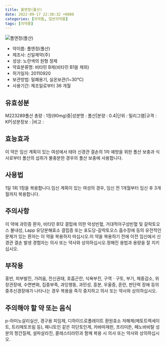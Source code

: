 ```yaml
---
title: 폴엔정(폴산)
date: 2022-09-17 22:38:32 +0800
categories: [의약품, 일반의약품]
tags: [의약품]
---
```

![폴엔정(폴산)](https://nedrug.mfds.go.kr/pbp/cmn/itemImageDownload/154298778984500057)

- 약이름: 폴엔정(폴산)
- 제조사: 신일제약(주)
- 성상: 노란색의 원형 정제
- 약효분류명: 비타민 B제(비타민 B1을 제외)
- 허가일자: 20110920
- 보관방법: 밀폐용기, 실온보관(1~30℃)
- 사용기간: 제조일로부터 36 개월
## 유효성분
M223289폴산
총량 : 1정(90mg)중|성분명 : 폴산|분량 : 0.4|단위 : 밀리그램|규격 : KP|성분정보 : |비고 :
## 효능효과
이 약은 임신 계획이 있는 여성에서 태아 신경관 결손의 1차 예방을 위한 폴산 보충과 식사로부터 폴산의 섭취가 불충분한 경우의 폴산 보충에 사용합니다.
## 사용법
1일 1회 1정을 복용합니다.임신 계획이 있는 여성의 경우, 임신 전 1개월부터 임신 후 3개월까지 복용합니다.
## 주의사항
이 약에 과민증 환자, 비타민 B12 결핍에 의한 악성빈혈, 거대적아구성빈혈 및 갈락토오스 불내성, Lapp 유당분해효소 결핍증 또는 포도당-갈락토오스 흡수장애 등의 유전적인 문제가 있는 환자는 이 약을 복용하지 마십시오.이 약을 복용하기 전에 이전 임신에서 신경관 결손 발생 경험자는 의사 또는 약사와 상의하십시오.정해진 용법과 용량을 잘 지키십시오.
## 부작용
홍반, 피부발진, 가려움, 전신권태, 호흡곤란, 식욕부진, 구역ㆍ구토, 부기, 체중감소, 위장관장애, 수면변화, 집중부족, 과잉행동, 과민성, 흥분, 우울증, 혼란, 판단력 장애 등의 중추신경장애가 나타나는 경우 복용을 즉각 중지하고 의사 또는 약사와 상의하십시오.
## 주의해야 할 약 또는 음식
p-아미노살리실산, 경구용 피임제, 디하이드로폴레이트 환원효소 저해제(메토트렉세이트, 트리메토프림 등), 페니토인 같은 히단토인계, 카바마제핀, 프리미돈, 페노바비탈 성분의 항간질제, 설파살라진, 콜레스티라민과 함께 복용 시 의사 또는 약사와 상의하십시오.
